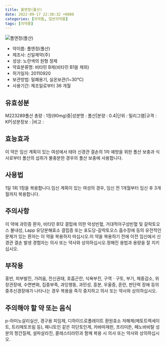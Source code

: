 ```yaml
---
title: 폴엔정(폴산)
date: 2022-09-17 22:38:32 +0800
categories: [의약품, 일반의약품]
tags: [의약품]
---
```

![폴엔정(폴산)](https://nedrug.mfds.go.kr/pbp/cmn/itemImageDownload/154298778984500057)

- 약이름: 폴엔정(폴산)
- 제조사: 신일제약(주)
- 성상: 노란색의 원형 정제
- 약효분류명: 비타민 B제(비타민 B1을 제외)
- 허가일자: 20110920
- 보관방법: 밀폐용기, 실온보관(1~30℃)
- 사용기간: 제조일로부터 36 개월
## 유효성분
M223289폴산
총량 : 1정(90mg)중|성분명 : 폴산|분량 : 0.4|단위 : 밀리그램|규격 : KP|성분정보 : |비고 :
## 효능효과
이 약은 임신 계획이 있는 여성에서 태아 신경관 결손의 1차 예방을 위한 폴산 보충과 식사로부터 폴산의 섭취가 불충분한 경우의 폴산 보충에 사용합니다.
## 사용법
1일 1회 1정을 복용합니다.임신 계획이 있는 여성의 경우, 임신 전 1개월부터 임신 후 3개월까지 복용합니다.
## 주의사항
이 약에 과민증 환자, 비타민 B12 결핍에 의한 악성빈혈, 거대적아구성빈혈 및 갈락토오스 불내성, Lapp 유당분해효소 결핍증 또는 포도당-갈락토오스 흡수장애 등의 유전적인 문제가 있는 환자는 이 약을 복용하지 마십시오.이 약을 복용하기 전에 이전 임신에서 신경관 결손 발생 경험자는 의사 또는 약사와 상의하십시오.정해진 용법과 용량을 잘 지키십시오.
## 부작용
홍반, 피부발진, 가려움, 전신권태, 호흡곤란, 식욕부진, 구역ㆍ구토, 부기, 체중감소, 위장관장애, 수면변화, 집중부족, 과잉행동, 과민성, 흥분, 우울증, 혼란, 판단력 장애 등의 중추신경장애가 나타나는 경우 복용을 즉각 중지하고 의사 또는 약사와 상의하십시오.
## 주의해야 할 약 또는 음식
p-아미노살리실산, 경구용 피임제, 디하이드로폴레이트 환원효소 저해제(메토트렉세이트, 트리메토프림 등), 페니토인 같은 히단토인계, 카바마제핀, 프리미돈, 페노바비탈 성분의 항간질제, 설파살라진, 콜레스티라민과 함께 복용 시 의사 또는 약사와 상의하십시오.
